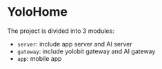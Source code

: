 # YoloHome
The project is divided into 3 modules:
- `server`: include app server and AI server
- `gateway`: include yolobit gateway and AI gateway
- `app`: mobile app